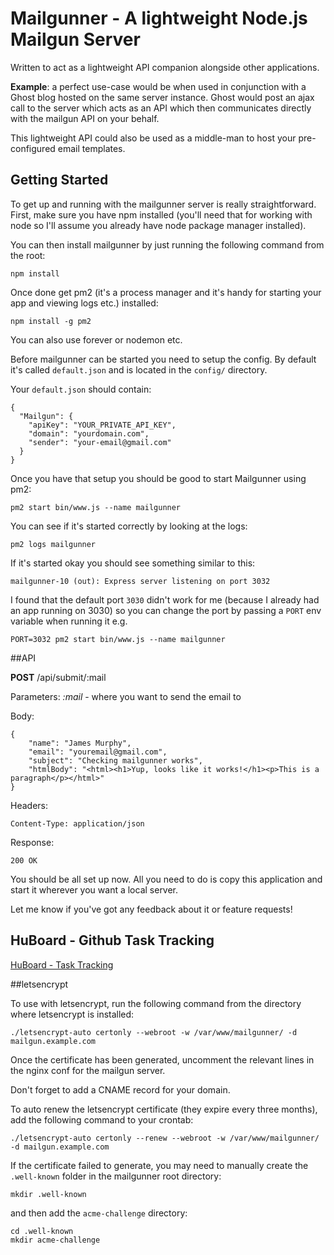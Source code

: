 # Mailgunner - A lightweight Node.js Mailgun Server

Written to act as a lightweight API companion alongside other applications.

**Example**: a perfect use-case would be when used in conjunction with a Ghost blog hosted on the same server instance. Ghost would post an ajax call to the server which acts as an API which then communicates directly with the mailgun API on your behalf.

This lightweight API could also be used as a middle-man to host your pre-configured email templates.

## Getting Started

To get up and running with the mailgunner server is really straightforward. First, make sure you have npm installed (you'll need that for working with node so I'll assume you already have node package manager installed).

You can then install mailgunner by just running the following command from the root:

```
npm install
```

Once done get pm2 (it's a process manager and it's handy for starting your app and viewing logs etc.) installed:
```
npm install -g pm2
```
You can also use forever or nodemon etc.

Before mailgunner can be started you need to setup the config. By default it's called `default.json` and is located in the `config/` directory.

Your `default.json` should contain:

```
{
  "Mailgun": {
    "apiKey": "YOUR_PRIVATE_API_KEY",
    "domain": "yourdomain.com",
    "sender": "your-email@gmail.com"
  }
}
```

Once you have that setup you should be good to start Mailgunner using pm2:

```
pm2 start bin/www.js --name mailgunner
```

You can see if it's started correctly by looking at the logs:

```
pm2 logs mailgunner
```

If it's started okay you should see something similar to this:
```
mailgunner-10 (out): Express server listening on port 3032
```

I found that the default port `3030` didn't work for me (because I already had an app running on 3030) so you can change the port by passing a `PORT` env variable when running it e.g.

```
PORT=3032 pm2 start bin/www.js --name mailgunner
```

##API

**POST** /api/submit/:mail

Parameters: _:mail_ - where you want to send the email to

Body:
```
{
	"name": "James Murphy",
	"email": "youremail@gmail.com",
	"subject": "Checking mailgunner works",
	"htmlBody": "<html><h1>Yup, looks like it works!</h1><p>This is a paragraph</p></html>"
}
```

Headers:
```
Content-Type: application/json
```

Response:
```
200 OK
```

You should be all set up now. All you need to do is copy this application and start it wherever you want a local server.

Let me know if you've got any feedback about it or feature requests!

## HuBoard - Github Task Tracking

[HuBoard - Task Tracking](https://huboard.com/murphyj/mailgunner/)

##letsencrypt

To use with letsencrypt, run the following command from the directory where letsencrypt is installed:

    ./letsencrypt-auto certonly --webroot -w /var/www/mailgunner/ -d mailgun.example.com

Once the certificate has been generated, uncomment the relevant lines in the nginx conf for the mailgun server.

Don't forget to add a CNAME record for your domain.

To auto renew the letsencrypt certificate (they expire every three months), add the following command to your crontab:

    ./letsencrypt-auto certonly --renew --webroot -w /var/www/mailgunner/ -d mailgun.example.com

If the certificate failed to generate, you may need to manually create the `.well-known` folder in the mailgunner root directory:

    mkdir .well-known

and then add the `acme-challenge` directory:

    cd .well-known
    mkdir acme-challenge

